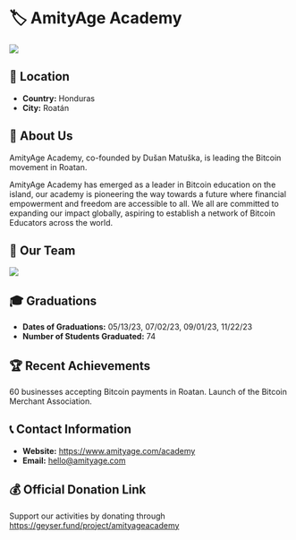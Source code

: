 # 🏷️ AmityAge Academy
<img src=https://github.com/MyFirstBitcoin/Light-Node-Directory/blob/main/Honduras%20--%20Amity%20Age/amityy.PNG> <!-- 1 picture maximum -->

## 📍 Location
- **Country:** Honduras
- **City:** Roatán

## 📖 About Us
AmityAge Academy, co-founded by Dušan Matuška, is leading the Bitcoin movement in Roatan.

AmityAge Academy has emerged as a leader in Bitcoin education on the island, our academy is pioneering the way towards a future where financial empowerment and freedom are accessible to all. We all are committed to expanding our impact globally, aspiring to establish a network of Bitcoin Educators across the world. 

## 👥 Our Team
<img src=https://github.com/MyFirstBitcoin/Light-Node-Directory/blob/main/Honduras%20--%20Amity%20Age/WhatsApp%20Image%202024-02-09%20at%2014.54.37.jpeg> <!-- 1 picture maximum -->

## 🎓 Graduations
- **Dates of Graduations:** 05/13/23, 07/02/23, 09/01/23, 11/22/23
- **Number of Students Graduated:** 74

## 🏆 Recent Achievements
60 businesses accepting Bitcoin payments in Roatan.
Launch of the Bitcoin Merchant Association.

## 📞 Contact Information
- **Website:** https://www.amityage.com/academy
- **Email:** hello@amityage.com

## 💰 Official Donation Link
Support our activities by donating through https://geyser.fund/project/amityageacademy
